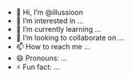 - 👋 Hi, I’m @illussioon
- 👀 I’m interested in ...
- 🌱 I’m currently learning ...
- 💞️ I’m looking to collaborate on ...
- 📫 How to reach me ...
- 😄 Pronouns: ...
- ⚡ Fun fact: ...

<!---
illussioon/illussioon is a ✨ special ✨ repository because its `README.md` (this file) appears on your GitHub profile.
You can click the Preview link to take a look at your changes.
--->
